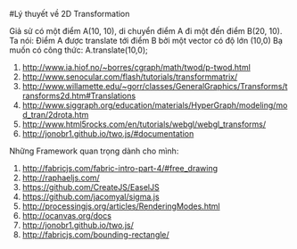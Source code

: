 #Lý thuyết về 2D Transformation 

Giả sử có một điểm A(10, 10), di chuyển điểm A đi một đến điểm B(20, 10). Ta nói:
Điểm A được translate tới điểm B bởi một vector có độ lớn (10,0)
Bạ muốn có công thức:
A.translate(10,0);


1. http://www.ia.hiof.no/~borres/cgraph/math/twod/p-twod.html
2. http://www.senocular.com/flash/tutorials/transformmatrix/
3. http://www.willamette.edu/~gorr/classes/GeneralGraphics/Transforms/transforms2d.htm#Translations
4. http://www.siggraph.org/education/materials/HyperGraph/modeling/mod_tran/2drota.htm
5. http://www.html5rocks.com/en/tutorials/webgl/webgl_transforms/
6. http://jonobr1.github.io/two.js/#documentation

Những Framework quan trọng dành cho mình:

1. http://fabricjs.com/fabric-intro-part-4/#free_drawing   
2. http://raphaeljs.com/
3. https://github.com/CreateJS/EaselJS
4. https://github.com/jacomyal/sigma.js
5. http://processingjs.org/articles/RenderingModes.html
6. http://ocanvas.org/docs
7. http://jonobr1.github.io/two.js/
8. http://fabricjs.com/bounding-rectangle/

